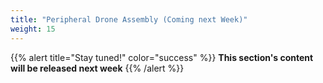 ```yaml
---
title: "Peripheral Drone Assembly (Coming next Week)"
weight: 15
---
```


{{% alert title="Stay tuned!" color="success" %}}
**This section's content will be released next week**
{{% /alert %}}
